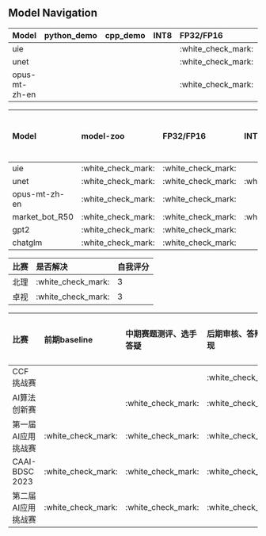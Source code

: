 ## Model Navigation

|Model                      |python_demo         |cpp_demo            |INT8                |FP32/FP16           |dynamic             |shape               |
|:-                         |:-                  |:-                  |:-                  |:-                  |:-                  |:-                  |
|uie                        |                    |                    |                    |:white\_check\_mark:|                    |                    |
|unet                       |                    |                    |                    |:white\_check\_mark:|                    |                    |
|opus-mt-zh-en              |                    |                    |                    |:white\_check\_mark:|                    |                    |

|Model                      |model-zoo           |FP32/FP16           |INT8                |自我评分    |
|:-                         |:-                  |:-                  |:-                  |:-         |
|uie                        |:white\_check\_mark:|:white\_check\_mark:|                    |  4        |
|unet                       |:white\_check\_mark:|:white\_check\_mark:|:white\_check\_mark:|   4       |
|opus-mt-zh-en              |:white\_check\_mark:|:white\_check\_mark:|                    |    4      |
|market_bot_R50             |:white\_check\_mark:|:white\_check\_mark:|:white\_check\_mark:|     4     |
|gpt2                       |:white\_check\_mark:|:white\_check\_mark:|                    |      3    |
|chatglm                    |:white\_check\_mark:|:white\_check\_mark:|                    |       3   |

|比赛                 |是否解决            |自我评分    |
|:-                  |:-                  |:-         |
|北理                |:white\_check\_mark:|3         |
|卓视                |:white\_check\_mark:|3         |

|比赛                       |前期baseline        |中期赛题测评、选手答疑 |后期审核、答辩与复现 |参赛人数 |自我评分    |
|:-                         |:-                  |:-                  |:-                  |:-     |:-          |
|CCF挑战赛                   |           |           |:white\_check\_mark:|   -    |    3      |
|AI算法创新赛                |           |:white\_check\_mark:|:white\_check\_mark:|    -   |    4      |
|第一届AI应用挑战赛          |:white\_check\_mark:|:white\_check\_mark:|:white\_check\_mark:|    52   |    4      |
|CAAI-BDSC 2023             |:white\_check\_mark:|:white\_check\_mark:|:white\_check\_mark:|    141 |    4      |
|第二届AI应用挑战赛          |:white\_check\_mark:|:white\_check\_mark:|:white\_check\_mark:|    40   |    3      |